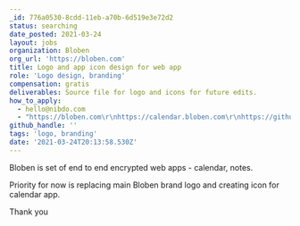 ```yaml
---
_id: 776a0530-8cdd-11eb-a70b-6d519e3e72d2
status: searching
date_posted: 2021-03-24
layout: jobs
organization: Bloben
org_url: 'https://bloben.com'
title: Logo and app icon design for web app
role: 'Logo design, branding'
compensation: gratis
deliverables: Source file for logo and icons for future edits.
how_to_apply:
  - hello@nibdo.com
  - "https://bloben.com\r\nhttps://calendar.bloben.com\r\nhttps://github.com/nibdo/bloben-calendar"
github_handle: ''
tags: 'logo, branding'
date: '2021-03-24T20:13:58.530Z'
---
```

Bloben is set of end to end encrypted web apps - calendar, notes.

Priority for now is replacing main Bloben brand logo and creating icon for calendar app. 

Thank you
